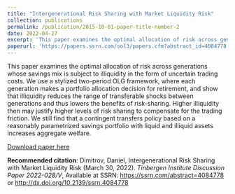 ```yaml
---
title: "Intergenerational Risk Sharing with Market Liquidity Risk"
collection: publications
permalink: /publication/2015-10-01-paper-title-number-2
date: 2022-04-27
excerpt: 'This paper examines the optimal allocation of risk across generations whose savings mix is subject to illiquidity in the form of uncertain trading costs. We use a stylized two-period OLG framework, where each generation makes a portfolio allocation decision for retirement, and show that illiquidity reduces the range of transferable shocks between generations and thus lowers the benefits of risk-sharing. Higher illiquidity then may justify higher levels of risk sharing to compensate for the trading friction. We still find that a contingent transfers policy based on a reasonably parametrized savings portfolio with liquid and illiquid assets increases aggregate welfare.'
paperurl: 'https://papers.ssrn.com/sol3/papers.cfm?abstract_id=4084778'
---
```

This paper examines the optimal allocation of risk across generations whose savings mix is subject to illiquidity in the form of uncertain trading costs. We use a stylized two-period OLG framework, where each generation makes a portfolio allocation decision for retirement, and show that illiquidity reduces the range of transferable shocks between generations and thus lowers the benefits of risk-sharing. Higher illiquidity then may justify higher levels of risk sharing to compensate for the trading friction. We still find that a contingent transfers policy based on a reasonably parametrized savings portfolio with liquid and illiquid assets increases aggregate welfare.

[Download paper here](https://papers.ssrn.com/sol3/papers.cfm?abstract_id=4084778)

**Recommended citation**:  Dimitrov, Daniel, Intergenerational Risk Sharing with Market Liquidity Risk (March 30, 2022). *Tinbergen Institute Discussion Paper 2022-028/V*, Available at SSRN: https://ssrn.com/abstract=4084778 or http://dx.doi.org/10.2139/ssrn.4084778
